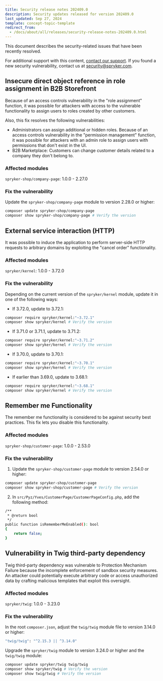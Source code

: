 ```yaml
---
title: Security release notes 202409.0
description: Security updates released for version 202409.0
last_updated: Sep 27, 2024
template: concept-topic-template
redirect_from:
  - /docs/about/all/releases/security-release-notes-202409.0.html
---
```


This document describes the security-related issues that have been recently resolved.

For additional support with this content, [contact our support](https://support.spryker.com/). If you found a new security vulnerability, contact us at [security@spryker.com](mailto:security@spryker.com).

## Insecure direct object reference in role assignment in B2B Storefront

Because of an access controls vulnerability in the "role assignment" function, it was possible for attackers with access to the vulnerable functionality to assign users to roles created by other customers.

Also, this fix resolves the following vulnerabilities:
- Administrators can assign additional or hidden roles. Because of an access controls vulnerability in the "permission management" function, it was possible for attackers with an admin role to assign users with permissions that don't exist in the UI.
- B2B Marketplace: Customers can change customer details related to a company they don't belong to.

### Affected modules

`spryker-shop/company-page`: 1.0.0 - 2.27.0

### Fix the vulnerability

Update the `spryker-shop/company-page` module to version 2.28.0 or higher:

```bash
composer update spryker-shop/company-page
composer show spryker-shop/company-page # Verify the version
```

## External service interaction (HTTP)

It was possible to induce the application to perform server-side HTTP requests to arbitrary domains by exploiting the "cancel order" functionality.

### Affected modules

`spryker/kernel`: 1.0.0 - 3.72.0

### Fix the vulnerability

Depending on the current version of the `spryker/kernel` module, update it in one of the following ways:

- If 3.72.0, update to 3.72.1:

```bash
composer require spryker/kernel:"~3.72.1"
composer show spryker/kernel # Verify the version
```

- If 3.71.0 or 3.71.1, update to 3.71.2:

```bash
composer require spryker/kernel:"~3.71.2"
composer show spryker/kernel # Verify the version
```

- If 3.70.0, update to 3.70.1:

```bash
composer require spryker/kernel:"~3.70.1"
composer show spryker/kernel # Verify the version
```

- If earlier than 3.69.0, update to 3.68.1:

```bash
composer require spryker/kernel:"~3.68.1"
composer show spryker/kernel # Verify the version
```

## Remember me Functionality

The remember me functionality is considered to be against security best practices. This fix lets you disable this functionality.

### Affected modules

`spryker-shop/customer-page`: 1.0.0 - 2.53.0

### Fix the vulnerability

1. Update the `spryker-shop/customer-page` module to version 2.54.0 or higher:

```bash
composer update spryker-shop/customer-page
composer show spryker-shop/customer-page # Verify the version
```

2. In `src/Pyz/Yves/CustomerPage/CustomerPageConfig.php`, add the following method:

```bash
/**
 * @return bool
 */
public function isRememberMeEnabled(): bool
{
    return false;
}
```

## Vulnerability in Twig third-party dependency

Twig third-party dependency was vulnerable to Protection Mechanism Failure because the incomplete enforcement of sandbox security measures. An attacker could potentially execute arbitrary code or access unauthorized data by crafting malicious templates that exploit this oversight.

### Affected modules

`spryker/twig`: 1.0.0 - 3.23.0

### Fix the vulnerability

In the root `composer.json`, adjust the `twig/twig` module file to version 3.14.0 or higher:

```bash
"twig/twig": "^2.15.3 || ^3.14.0"
```

Upgrade the `spryker/twig` module to version 3.24.0 or higher and the `twig/twig` module:

```bash
composer update spryker/twig twig/twig
composer show spryker/twig # Verify the version
composer show twig/twig # Verify the version
```
